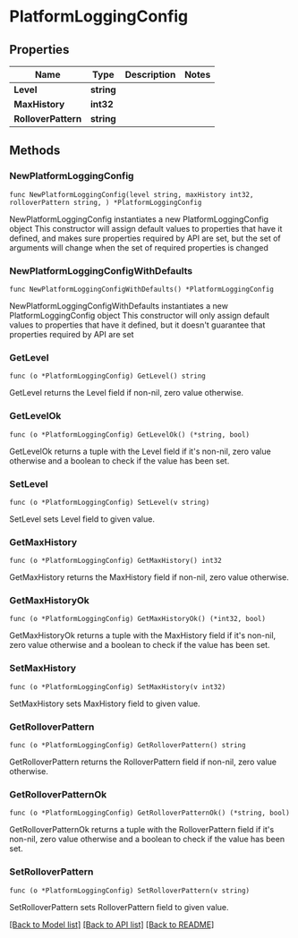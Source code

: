# PlatformLoggingConfig

## Properties

Name | Type | Description | Notes
------------ | ------------- | ------------- | -------------
**Level** | **string** |  | 
**MaxHistory** | **int32** |  | 
**RolloverPattern** | **string** |  | 

## Methods

### NewPlatformLoggingConfig

`func NewPlatformLoggingConfig(level string, maxHistory int32, rolloverPattern string, ) *PlatformLoggingConfig`

NewPlatformLoggingConfig instantiates a new PlatformLoggingConfig object
This constructor will assign default values to properties that have it defined,
and makes sure properties required by API are set, but the set of arguments
will change when the set of required properties is changed

### NewPlatformLoggingConfigWithDefaults

`func NewPlatformLoggingConfigWithDefaults() *PlatformLoggingConfig`

NewPlatformLoggingConfigWithDefaults instantiates a new PlatformLoggingConfig object
This constructor will only assign default values to properties that have it defined,
but it doesn't guarantee that properties required by API are set

### GetLevel

`func (o *PlatformLoggingConfig) GetLevel() string`

GetLevel returns the Level field if non-nil, zero value otherwise.

### GetLevelOk

`func (o *PlatformLoggingConfig) GetLevelOk() (*string, bool)`

GetLevelOk returns a tuple with the Level field if it's non-nil, zero value otherwise
and a boolean to check if the value has been set.

### SetLevel

`func (o *PlatformLoggingConfig) SetLevel(v string)`

SetLevel sets Level field to given value.


### GetMaxHistory

`func (o *PlatformLoggingConfig) GetMaxHistory() int32`

GetMaxHistory returns the MaxHistory field if non-nil, zero value otherwise.

### GetMaxHistoryOk

`func (o *PlatformLoggingConfig) GetMaxHistoryOk() (*int32, bool)`

GetMaxHistoryOk returns a tuple with the MaxHistory field if it's non-nil, zero value otherwise
and a boolean to check if the value has been set.

### SetMaxHistory

`func (o *PlatformLoggingConfig) SetMaxHistory(v int32)`

SetMaxHistory sets MaxHistory field to given value.


### GetRolloverPattern

`func (o *PlatformLoggingConfig) GetRolloverPattern() string`

GetRolloverPattern returns the RolloverPattern field if non-nil, zero value otherwise.

### GetRolloverPatternOk

`func (o *PlatformLoggingConfig) GetRolloverPatternOk() (*string, bool)`

GetRolloverPatternOk returns a tuple with the RolloverPattern field if it's non-nil, zero value otherwise
and a boolean to check if the value has been set.

### SetRolloverPattern

`func (o *PlatformLoggingConfig) SetRolloverPattern(v string)`

SetRolloverPattern sets RolloverPattern field to given value.



[[Back to Model list]](../README.md#documentation-for-models) [[Back to API list]](../README.md#documentation-for-api-endpoints) [[Back to README]](../README.md)


